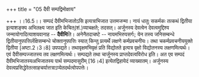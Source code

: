 +++
title = "05 दैवी सम्पद्विमोक्षाय"

+++
।।16.5।। सम्पदं दैवीमभिजातोऽसि इत्यत्राभिजात उत्तमजन्मा। नायं धातुः
सकर्मकः तत्कथं द्वितीया इत्याशङ्क्य अभिलक्ष्य जात इति
केचित्(शं.)व्याचक्षते; तदसत्। अर्जुनस्य देवत्वेन देवत्वमुद्दिश्य
जन्मायोगादित्याशयवानाह -- **दैवीमि**ति। अनेनैतदाचष्टे -- नायमभिरुपसर्गः;
येन तस्य जनिसम्बन्धे द्वितीयानुपपत्तिर्लक्षिसम्बन्धे चोक्तानुपपत्तिः
स्यात् किन्तु प्रत्यर्थे लक्षणे कर्मप्रवचनीयः। तथा चकर्मप्रवचनीययुक्ते
द्वितीया \[अष्टा.2।3।8\] उपपद्यते। तथावृक्षमभिवृक्षं प्रति विद्योतते
इत्यत्र वृक्षो विद्योतनस्य लक्षणमित्यर्थः। एवं दैवीसम्पज्जातस्य तव
लक्षणमित्यर्थः। सम्पद्यते तथा चार्जुनस्य प्राप्तदेवत्वविरोध इति। अत एव
सम्पदं दैवीमभिजातस्यअभिजातस्य पार्थ सम्पदमासुरीम् \[16।4\]
इत्येतद्विहायेदं व्याख्यातम्। अर्जुनस्य
देवत्वप्रसिद्धेरेतत्साहचर्यात्तत्राऽप्येतदर्थत्वोपपत्तेः।
